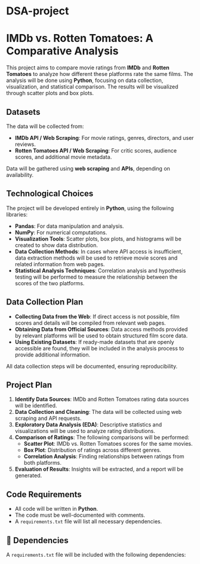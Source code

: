 # DSA-project
# IMDb vs. Rotten Tomatoes: A Comparative Analysis

This project aims to compare movie ratings from **IMDb** and **Rotten Tomatoes** to analyze how different these platforms rate the same films. The analysis will be done using **Python**, focusing on data collection, visualization, and statistical comparison. The results will be visualized through scatter plots and box plots.

## Datasets

The data will be collected from:
- **IMDb API / Web Scraping**: For movie ratings, genres, directors, and user reviews.
- **Rotten Tomatoes API / Web Scraping**: For critic scores, audience scores, and additional movie metadata.

Data will be gathered using **web scraping** and **APIs**, depending on availability.

## Technological Choices

The project will be developed entirely in **Python**, using the following libraries:

- **Pandas**: For data manipulation and analysis.
- **NumPy**: For numerical computations.
- **Visualization Tools**: Scatter plots, box plots, and histograms will be created to show data distribution.
- **Data Collection Methods**: In cases where API access is insufficient, data extraction methods will be used to retrieve movie scores and related information from web pages.
- **Statistical Analysis Techniques**: Correlation analysis and hypothesis testing will be performed to measure the relationship between the scores of the two platforms.


## Data Collection Plan

- **Collecting Data from the Web**: If direct access is not possible, film scores and details will be compiled from relevant web pages.
- **Obtaining Data from Official Sources**: Data access methods provided by relevant platforms will be used to obtain structured film score data.
- **Using Existing Datasets**: If ready-made datasets that are openly accessible are found, they will be included in the analysis process to provide additional information.

All data collection steps will be documented, ensuring reproducibility.

## Project Plan

1. **Identify Data Sources**: IMDb and Rotten Tomatoes rating data sources will be identified.
2. **Data Collection and Cleaning**: The data will be collected using web scraping and API requests.
3. **Exploratory Data Analysis (EDA)**: Descriptive statistics and visualizations will be used to analyze rating distributions.
4. **Comparison of Ratings**: The following comparisons will be performed:
   - **Scatter Plot**: IMDb vs. Rotten Tomatoes scores for the same movies.
   - **Box Plot**: Distribution of ratings across different genres.
   - **Correlation Analysis**: Finding relationships between ratings from both platforms.
5. **Evaluation of Results**: Insights will be extracted, and a report will be generated.

## Code Requirements

- All code will be written in **Python**.
- The code must be well-documented with comments.
- A `requirements.txt` file will list all necessary dependencies. 

## 📌 Dependencies

A `requirements.txt` file will be included with the following dependencies:

